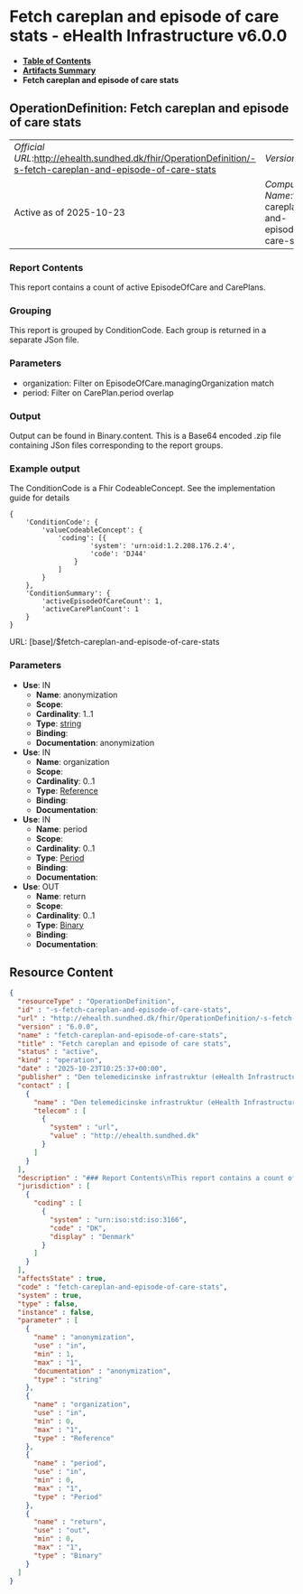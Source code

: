 # Fetch careplan and episode of care stats - eHealth Infrastructure v6.0.0

* [**Table of Contents**](toc.md)
* [**Artifacts Summary**](artifacts.md)
* **Fetch careplan and episode of care stats**

## OperationDefinition: Fetch careplan and episode of care stats 

| | |
| :--- | :--- |
| *Official URL*:http://ehealth.sundhed.dk/fhir/OperationDefinition/-s-fetch-careplan-and-episode-of-care-stats | *Version*:6.0.0 |
| Active as of 2025-10-23 | *Computable Name*:fetch-careplan-and-episode-of-care-stats |

 

### Report Contents

 
This report contains a count of active EpisodeOfCare and CarePlans. 

### Grouping

 
This report is grouped by ConditionCode. Each group is returned in a separate JSon file. 

### Parameters

 
* organization: Filter on EpisodeOfCare.managingOrganization match
* period: Filter on CarePlan.period overlap
 

### Output

 
Output can be found in Binary.content. This is a Base64 encoded .zip file containing JSon files corresponding to the report groups. 

### Example output

 
The ConditionCode is a Fhir CodeableConcept. See the implementation guide for details 

```
{
    'ConditionCode': {
        'valueCodeableConcept': {
            'coding': [{
                    'system': 'urn:oid:1.2.208.176.2.4',
                    'code': 'DJ44'
                }
            ]
        }
    },
    'ConditionSummary': {
        'activeEpisodeOfCareCount': 1,
        'activeCarePlanCount': 1
    }
}

```

 

URL: [base]/$fetch-careplan-and-episode-of-care-stats

### Parameters

* **Use**: IN
  * **Name**: anonymization
  * **Scope**: 
  * **Cardinality**: 1..1
  * **Type**: [string](http://hl7.org/fhir/R4/datatypes.html#string)
  * **Binding**: 
  * **Documentation**: anonymization
* **Use**: IN
  * **Name**: organization
  * **Scope**: 
  * **Cardinality**: 0..1
  * **Type**: [Reference](http://hl7.org/fhir/R4/references.html#Reference)
  * **Binding**: 
  * **Documentation**: 
* **Use**: IN
  * **Name**: period
  * **Scope**: 
  * **Cardinality**: 0..1
  * **Type**: [Period](http://hl7.org/fhir/R4/datatypes.html#Period)
  * **Binding**: 
  * **Documentation**: 
* **Use**: OUT
  * **Name**: return
  * **Scope**: 
  * **Cardinality**: 0..1
  * **Type**: [Binary](http://hl7.org/fhir/R4/binary.html)
  * **Binding**: 
  * **Documentation**: 



## Resource Content

```json
{
  "resourceType" : "OperationDefinition",
  "id" : "-s-fetch-careplan-and-episode-of-care-stats",
  "url" : "http://ehealth.sundhed.dk/fhir/OperationDefinition/-s-fetch-careplan-and-episode-of-care-stats",
  "version" : "6.0.0",
  "name" : "fetch-careplan-and-episode-of-care-stats",
  "title" : "Fetch careplan and episode of care stats",
  "status" : "active",
  "kind" : "operation",
  "date" : "2025-10-23T10:25:37+00:00",
  "publisher" : "Den telemedicinske infrastruktur (eHealth Infrastructure)",
  "contact" : [
    {
      "name" : "Den telemedicinske infrastruktur (eHealth Infrastructure)",
      "telecom" : [
        {
          "system" : "url",
          "value" : "http://ehealth.sundhed.dk"
        }
      ]
    }
  ],
  "description" : "### Report Contents\nThis report contains a count of active EpisodeOfCare and CarePlans.\n### Grouping \nThis report is grouped by ConditionCode. Each group is returned in a separate JSon file.\n### Parameters\n- organization: Filter on EpisodeOfCare.managingOrganization match\n- period: Filter on CarePlan.period overlap\n\n### Output\nOutput can be found in Binary.content. This is a Base64 encoded .zip file containing JSon files corresponding to the report groups.\n### Example output\nThe ConditionCode is a Fhir CodeableConcept. See the implementation guide for details\n\n    {\n        'ConditionCode': {\n            'valueCodeableConcept': {\n                'coding': [{\n                        'system': 'urn:oid:1.2.208.176.2.4',\n                        'code': 'DJ44'\n                    }\n                ]\n            }\n        },\n        'ConditionSummary': {\n            'activeEpisodeOfCareCount': 1,\n            'activeCarePlanCount': 1\n        }\n    }",
  "jurisdiction" : [
    {
      "coding" : [
        {
          "system" : "urn:iso:std:iso:3166",
          "code" : "DK",
          "display" : "Denmark"
        }
      ]
    }
  ],
  "affectsState" : true,
  "code" : "fetch-careplan-and-episode-of-care-stats",
  "system" : true,
  "type" : false,
  "instance" : false,
  "parameter" : [
    {
      "name" : "anonymization",
      "use" : "in",
      "min" : 1,
      "max" : "1",
      "documentation" : "anonymization",
      "type" : "string"
    },
    {
      "name" : "organization",
      "use" : "in",
      "min" : 0,
      "max" : "1",
      "type" : "Reference"
    },
    {
      "name" : "period",
      "use" : "in",
      "min" : 0,
      "max" : "1",
      "type" : "Period"
    },
    {
      "name" : "return",
      "use" : "out",
      "min" : 0,
      "max" : "1",
      "type" : "Binary"
    }
  ]
}

```
